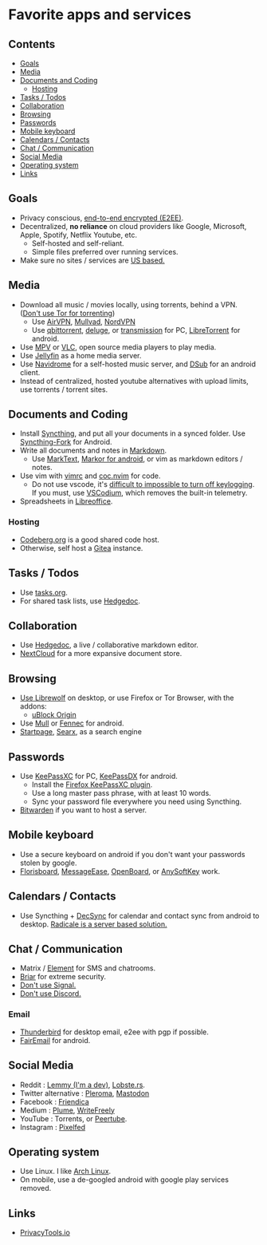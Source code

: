 # Favorite apps and services

## Contents

<!-- toc -->

- [Goals](#goals)
- [Media](#media)
- [Documents and Coding](#documents-and-coding)
  - [Hosting](#hosting)
- [Tasks / Todos](#tasks--todos)
- [Collaboration](#collaboration)
- [Browsing](#browsing)
- [Passwords](#passwords)
- [Mobile keyboard](#mobile-keyboard)
- [Calendars / Contacts](#calendars--contacts)
- [Chat / Communication](#chat--communication)
- [Social Media](#social-media)
- [Operating system](#operating-system)
- [Links](#links)

<!-- tocstop -->

## Goals

- Privacy conscious, [end-to-end encrypted (E2EE)](https://en.wikipedia.org/wiki/End-to-end_encryption).
- Decentralized, **no reliance** on cloud providers like Google, Microsoft, Apple, Spotify, Netflix Youtube, etc.
  - Self-hosted and self-reliant.
  - Simple files preferred over running services.
- Make sure no sites / services are [US based.](https://www.privacytools.io/providers/#ukusa)

## Media

- Download all music / movies locally, using torrents, behind a VPN. ([Don't use Tor for torrenting](https://blog.torproject.org/bittorrent-over-tor-isnt-good-idea))
  - Use [AirVPN](https://airvpn.org/), [Mullvad](https://mullvad.net/), [NordVPN](https://nordvpn.com/)
  - Use [qbittorrent](https://www.qbittorrent.org/), [deluge](https://www.deluge-torrent.org/), or [transmission](https://transmissionbt.com/) for PC, [LibreTorrent](https://github.com/proninyaroslav/libretorrent) for android.
- Use [MPV](https://mpv.io/) or [VLC](https://www.videolan.org/vlc/download-windows.html), open source media players to play media.
- Use [Jellyfin](https://github.com/jellyfin/jellyfin) as a home media server.
- Use [Navidrome](https://github.com/deluan/navidrome) for a self-hosted music server, and [DSub](https://github.com/daneren2005/Subsonic) for an android client.
- Instead of centralized, hosted youtube alternatives with upload limits, use torrents / torrent sites.

## Documents and Coding

- Install [Syncthing](https://syncthing.net/), and put all your documents in a synced folder. Use [Syncthing-Fork](https://github.com/Catfriend1/syncthing-android) for Android.
- Write all documents and notes in [Markdown](https://github.com/adam-p/markdown-here/wiki/Markdown-Cheatsheet).
  - Use [MarkText](https://marktext.github.io/website/), [Markor for android](https://github.com/gsantner/markor), or vim as markdown editors / notes.
- Use vim with [vimrc](https://github.com/amix/vimrc) and [coc.nvim](https://github.com/neoclide/coc.nvim) for code.
  - Do not use vscode, it's [difficult to impossible to turn off keylogging](https://stackoverflow.com/questions/40451596/visual-studio-code-still-accessing-internet-after-update-and-telemetry-was-disab). If you must, use [VSCodium](https://github.com/VSCodium/vscodium#why-does-this-exist), which removes the built-in telemetry.
- Spreadsheets in [Libreoffice](https://www.libreoffice.org/).

### Hosting

- [Codeberg.org](https://codeberg.org) is a good shared code host.
- Otherwise, self host a [Gitea](https://gitea.io/) instance.

## Tasks / Todos

- Use [tasks.org](https://tasks.org).
- For shared task lists, use [Hedgedoc](https://hedgedoc.org/).

## Collaboration

- Use [Hedgedoc](https://hedgedoc.org/), a live / collaborative markdown editor.
- [NextCloud](https://nextcloud.com/) for a more expansive document store.

## Browsing

- [Use Librewolf](https://librewolf.net/) on desktop, or use Firefox or Tor Browser, with the addons:
  - [uBlock Origin](https://addons.mozilla.org/en-US/firefox/addon/ublock-origin/)
- Use [Mull](https://f-droid.org/en/packages/us.spotco.fennec_dos/) or [Fennec](https://f-droid.org/en/packages/org.mozilla.fennec_fdroid/) for android.
- [Startpage](https://www.startpage.com/), [Searx](https://searx.me/), as a search engine

## Passwords

- Use [KeePassXC](https://keepassxc.org/) for PC, [KeePassDX](https://www.keepassdx.com/) for android.
  - Install the [Firefox KeePassXC plugin](https://addons.mozilla.org/en-US/firefox/addon/keepassxc-browser/).
  - Use a long master pass phrase, with at least 10 words.
  - Sync your password file everywhere you need using Syncthing.
- [Bitwarden](https://bitwarden.com/) if you want to host a server.

## Mobile keyboard

- Use a secure keyboard on android if you don't want your passwords stolen by google.
- [Florisboard](https://github.com/florisboard/florisboard), [MessageEase](https://play.google.com/store/apps/details?id=com.exideas.mekb&hl=en_US&gl=US), [OpenBoard](https://f-droid.org/en/packages/org.dslul.openboard.inputmethod.latin/), or [AnySoftKey](https://anysoftkeyboard.github.io/) work.

## Calendars / Contacts

- Use Syncthing + [DecSync](https://github.com/39aldo39/DecSync) for calendar and contact sync from android to desktop. [Radicale is a server based solution. ](https://radicale.org/)

## Chat / Communication

- Matrix / [Element](https://element.io/) for SMS and chatrooms.
- [Briar](https://briarproject.org/) for extreme security.
- [Don't use Signal.](why_not_signal.md)
- [Don't use Discord.](https://spyware.neocities.org/articles/discord)

### Email

- [Thunderbird](https://www.thunderbird.net/en-US/) for desktop email, e2ee with pgp if possible.
- [FairEmail](https://email.faircode.eu/) for android.

## Social Media

- Reddit : [Lemmy (I'm a dev)](https://github.com/LemmyNet/lemmy), [Lobste.rs](https://github.com/lobsters/lobsters).
- Twitter alternative : [Pleroma](https://pleroma.social/), [Mastodon](https://mastodon.social/)
- Facebook : [Friendica](https://friendi.ca/)
- Medium : [Plume](https://github.com/Plume-org/Plume), [WriteFreely](https://github.com/writeas/writefreely)
- YouTube : Torrents, or [Peertube](https://github.com/Chocobozzz/PeerTube).
- Instagram : [Pixelfed](https://pixelfed.org/)

## Operating system

- Use Linux. I like [Arch Linux](https://archlinux.org/).
- On mobile, use a de-googled android with google play services removed.

## Links

- [PrivacyTools.io](https://www.privacytools.io/)
